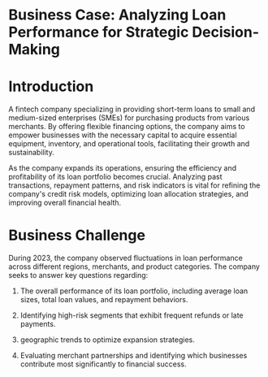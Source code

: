 # Business Case: Analyzing Loan Performance for Strategic Decision-Making

# Introduction

A fintech company specializing in providing short-term loans to small and medium-sized enterprises (SMEs) for purchasing products from various merchants. By offering flexible financing options, the company aims to empower businesses with the necessary capital to acquire essential equipment, inventory, and operational tools, facilitating their growth and sustainability.

As the company expands its operations, ensuring the efficiency and profitability of its loan portfolio becomes crucial. Analyzing past transactions, repayment patterns, and risk indicators is vital for refining the company's credit risk models, optimizing loan allocation strategies, and improving overall financial health.

# Business Challenge

During 2023, the company observed fluctuations in loan performance across different regions, merchants, and product categories. The company seeks to answer key questions regarding:

1. The overall performance of its loan portfolio, including average loan sizes, total loan values, and repayment behaviors.

2. Identifying high-risk segments that exhibit frequent refunds or late payments.

3.  geographic trends to optimize expansion strategies.

4. Evaluating merchant partnerships and identifying which businesses contribute most significantly to financial success.

